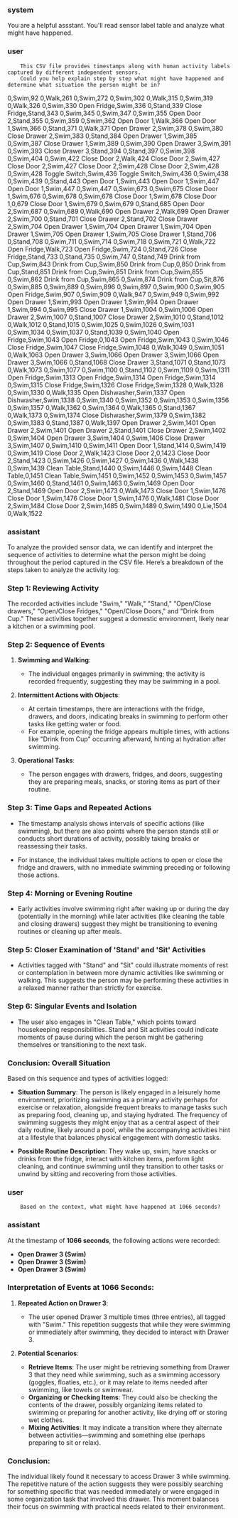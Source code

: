 ### system
You are a helpful assstant. You'll read sensor label table and analyze what might have happened.
### user

        This CSV file provides timestamps along with human activity labels captured by different independent sensors.
        Could you help explain step by step what might have happened and determine what situation the person might be in?
    
0,Swim,92
0,Walk,261
0,Swim,272
0,Swim,302
0,Walk,315
0,Swim,319
0,Walk,326
0,Swim,330
Open Fridge,Swim,336
0,Stand,339
Close Fridge,Stand,343
0,Swim,345
0,Swim,347
0,Swim,355
Open Door 2,Stand,355
0,Swim,359
0,Swim,362
Open Door 1,Walk,366
Open Door 1,Swim,366
0,Stand,371
0,Walk,371
Open Drawer 2,Swim,378
0,Swim,380
Close Drawer 2,Swim,383
0,Stand,384
Open Drawer 1,Swim,385
0,Swim,387
Close Drawer 1,Swim,389
0,Swim,390
Open Drawer 3,Swim,391
0,Swim,393
Close Drawer 3,Stand,394
0,Stand,397
0,Swim,398
0,Swim,404
0,Swim,422
Close Door 2,Walk,424
Close Door 2,Swim,427
Close Door 2,Swim,427
Close Door 2,Swim,428
Close Door 2,Swim,428
0,Swim,428
Toggle Switch,Swim,436
Toggle Switch,Swim,436
0,Swim,438
0,Swim,439
0,Stand,443
Open Door 1,Swim,443
Open Door 1,Swim,447
Open Door 1,Swim,447
0,Swim,447
0,Swim,673
0,Swim,675
Close Door 1,Swim,676
0,Swim,678
0,Swim,678
Close Door 1,Swim,678
Close Door 1,0,679
Close Door 1,Swim,679
0,Swim,679
0,Stand,685
Open Door 2,Swim,687
0,Swim,689
0,Walk,690
Open Drawer 2,Walk,699
Open Drawer 2,Swim,700
0,Stand,701
Close Drawer 2,Stand,702
Close Drawer 2,Swim,704
Open Drawer 1,Swim,704
Open Drawer 1,Swim,704
Open Drawer 1,Swim,705
Open Drawer 1,Swim,705
Close Drawer 1,Stand,706
0,Stand,708
0,Swim,711
0,Swim,714
0,Swim,718
0,Swim,721
0,Walk,722
Open Fridge,Walk,723
Open Fridge,Swim,724
0,Stand,726
Close Fridge,Stand,733
0,Stand,735
0,Swim,747
0,Stand,749
Drink from Cup,Swim,843
Drink from Cup,Swim,850
Drink from Cup,0,850
Drink from Cup,Stand,851
Drink from Cup,Swim,851
Drink from Cup,Swim,855
0,Swim,862
Drink from Cup,Swim,865
0,Swim,874
Drink from Cup,Sit,876
0,Swim,885
0,Swim,889
0,Swim,896
0,Swim,897
0,Swim,900
0,Swim,905
Open Fridge,Swim,907
0,Swim,909
0,Walk,947
0,Swim,949
0,Swim,992
Open Drawer 1,Swim,993
Open Drawer 1,Swim,994
Open Drawer 1,Swim,994
0,Swim,995
Close Drawer 1,Swim,1004
0,Swim,1006
Open Drawer 2,Swim,1007
0,Stand,1007
Close Drawer 2,Swim,1010
0,Stand,1012
0,Walk,1012
0,Stand,1015
0,Swim,1025
0,Swim,1026
0,Swim,1031
0,Swim,1034
0,Swim,1037
0,Stand,1039
0,Swim,1040
Open Fridge,Swim,1043
Open Fridge,0,1043
Open Fridge,Swim,1043
0,Swim,1046
Close Fridge,Swim,1047
Close Fridge,Swim,1048
0,Walk,1049
0,Swim,1051
0,Walk,1063
Open Drawer 3,Swim,1066
Open Drawer 3,Swim,1066
Open Drawer 3,Swim,1066
0,Stand,1068
Close Drawer 3,Stand,1071
0,Stand,1073
0,Walk,1073
0,Swim,1077
0,Swim,1100
0,Stand,1102
0,Swim,1109
0,Swim,1311
Open Fridge,Swim,1313
Open Fridge,Swim,1314
Open Fridge,Swim,1314
0,Swim,1315
Close Fridge,Swim,1326
Close Fridge,Swim,1328
0,Walk,1328
0,Swim,1330
0,Walk,1335
Open Dishwasher,Swim,1337
Open Dishwasher,Swim,1338
0,Swim,1340
0,Swim,1352
0,Swim,1353
0,Swim,1356
0,Swim,1357
0,Walk,1362
0,Swim,1364
0,Walk,1365
0,Stand,1367
0,Walk,1373
0,Swim,1374
Close Dishwasher,Swim,1379
0,Swim,1382
0,Swim,1383
0,Stand,1387
0,Walk,1397
Open Drawer 2,Swim,1401
Open Drawer 2,Swim,1401
Open Drawer 2,Stand,1401
Close Drawer 2,Swim,1402
0,Swim,1404
Open Drawer 3,Swim,1404
0,Swim,1406
Close Drawer 3,Swim,1407
0,Swim,1410
0,Swim,1411
Open Door 1,Stand,1414
0,Swim,1419
0,Swim,1419
Close Door 2,Walk,1423
Close Door 2,0,1423
Close Door 2,Stand,1423
0,Swim,1426
0,Swim,1427
0,Swim,1436
0,Walk,1438
0,Swim,1439
Clean Table,Stand,1440
0,Swim,1446
0,Swim,1448
Clean Table,0,1451
Clean Table,Swim,1451
0,Swim,1452
0,Swim,1453
0,Swim,1457
0,Swim,1460
0,Stand,1461
0,Swim,1463
0,Swim,1469
Open Door 2,Stand,1469
Open Door 2,Swim,1473
0,Walk,1473
Close Door 1,Swim,1476
Close Door 1,Swim,1476
Close Door 1,Swim,1476
0,Walk,1481
Close Door 2,Swim,1484
Close Door 2,Swim,1485
0,Swim,1489
0,Swim,1490
0,Lie,1504
0,Walk,1522

### assistant
To analyze the provided sensor data, we can identify and interpret the sequence of activities to determine what the person might be doing throughout the period captured in the CSV file. Here’s a breakdown of the steps taken to analyze the activity log:

### Step 1: Reviewing Activity

The recorded activities include "Swim," "Walk," "Stand," "Open/Close drawers," "Open/Close Fridges," "Open/Close Doors," and "Drink from Cup." These activities together suggest a domestic environment, likely near a kitchen or a swimming pool.

### Step 2: Sequence of Events

1. **Swimming and Walking**:
   - The individual engages primarily in swimming; the activity is recorded frequently, suggesting they may be swimming in a pool.

2. **Intermittent Actions with Objects**:
   - At certain timestamps, there are interactions with the fridge, drawers, and doors, indicating breaks in swimming to perform other tasks like getting water or food.
   - For example, opening the fridge appears multiple times, with actions like "Drink from Cup" occurring afterward, hinting at hydration after swimming.

3. **Operational Tasks**:
   - The person engages with drawers, fridges, and doors, suggesting they are preparing meals, snacks, or storing items as part of their routine.

### Step 3: Time Gaps and Repeated Actions

- The timestamp analysis shows intervals of specific actions (like swimming), but there are also points where the person stands still or conducts short durations of activity, possibly taking breaks or reassessing their tasks.

- For instance, the individual takes multiple actions to open or close the fridge and drawers, with no immediate swimming preceding or following those actions. 

### Step 4: Morning or Evening Routine

- Early activities involve swimming right after waking up or during the day (potentially in the morning) while later activities (like cleaning the table and closing drawers) suggest they might be transitioning to evening routines or cleaning up after meals.

### Step 5: Closer Examination of 'Stand' and 'Sit' Activities

- Activities tagged with "Stand" and "Sit" could illustrate moments of rest or contemplation in between more dynamic activities like swimming or walking. This suggests the person may be performing these activities in a relaxed manner rather than strictly for exercise.

### Step 6: Singular Events and Isolation

- The user also engages in "Clean Table," which points toward housekeeping responsibilities. Stand and Sit activities could indicate moments of pause during which the person might be gathering themselves or transitioning to the next task.

### Conclusion: Overall Situation

Based on this sequence and types of activities logged:

- **Situation Summary**: The person is likely engaged in a leisurely home environment, prioritizing swimming as a primary activity perhaps for exercise or relaxation, alongside frequent breaks to manage tasks such as preparing food, cleaning up, and staying hydrated. The frequency of swimming suggests they might enjoy that as a central aspect of their daily routine, likely around a pool, while the accompanying activities hint at a lifestyle that balances physical engagement with domestic tasks.

- **Possible Routine Description**: They wake up, swim, have snacks or drinks from the fridge, interact with kitchen items, perform light cleaning, and continue swimming until they transition to other tasks or unwind by sitting and recovering from those activities.
### user

        Based on the context, what might have happened at 1066 seconds?
    
### assistant
At the timestamp of **1066 seconds**, the following actions were recorded:

- **Open Drawer 3 (Swim)**
- **Open Drawer 3 (Swim)**
- **Open Drawer 3 (Swim)**

### Interpretation of Events at 1066 Seconds:

1. **Repeated Action on Drawer 3**:
   - The user opened Drawer 3 multiple times (three entries), all tagged with "Swim." This repetition suggests that while they were swimming or immediately after swimming, they decided to interact with Drawer 3.

2. **Potential Scenarios**:
   - **Retrieve Items**: The user might be retrieving something from Drawer 3 that they need while swimming, such as a swimming accessory (goggles, floaties, etc.), or it may relate to items needed after swimming, like towels or swimwear.
   - **Organizing or Checking Items**: They could also be checking the contents of the drawer, possibly organizing items related to swimming or preparing for another activity, like drying off or storing wet clothes.
   - **Mixing Activities**: It may indicate a transition where they alternate between activities—swimming and something else (perhaps preparing to sit or relax).

### Conclusion:
The individual likely found it necessary to access Drawer 3 while swimming. The repetitive nature of the action suggests they were possibly searching for something specific that was needed immediately or were engaged in some organization task that involved this drawer. This moment balances their focus on swimming with practical needs related to their environment.
